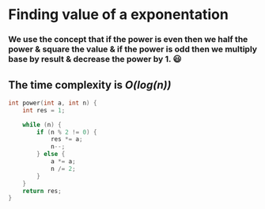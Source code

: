 # Finding value of a exponentation

### We use the concept that if the power is even then we half the power & square the value & if the power is odd then we multiply base by result & decrease the power by 1. :smiley:

## The time complexity is *O(log(n))*

``` cpp
int power(int a, int n) {
	int res = 1;

	while (n) {
		if (n % 2 != 0) {
			res *= a;
			n--;
		} else {
			a *= a;
			n /= 2;
		}
	}
	return res;
}
```